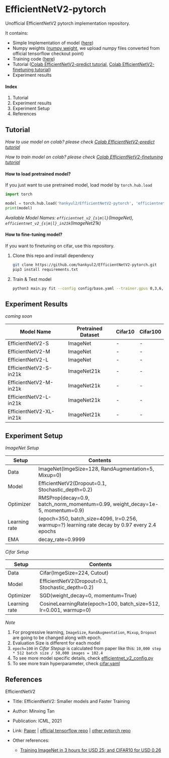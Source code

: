 # EfficientNetV2-pytorch
Unofficial EfficientNetV2 pytorch implementation repository.

It contains:

- Simple Implementation of model ([here](src/efficientnetv2.py))
- Numpy weights ([numpy weight](https://github.com/hankyul2/EfficientNetV2-pytorch/releases), we upload numpy files converted from official tensorflow checkout point)
- Training code ([here](main.py))
- Tutorial ([Colab EfficientNetV2-predict tutorial](https://colab.research.google.com/drive/1BYUeRVsVmBC4AuMyW-gkDboUVDX_jFrI?usp=sharing), [Colab EfficientNetV2-finetuning tutorial](https://colab.research.google.com/drive/1khaZWJDQJToR5GPNBJ01V6TXh8DXbKC_?usp=sharing))
- Experiment results



#### Index

1. Tutorial
2. Experiment results
3. Experiment Setup
4. References





## Tutorial

*How to use model on colab? please check [Colab EfficientNetV2-predict tutorial](https://colab.research.google.com/drive/1BYUeRVsVmBC4AuMyW-gkDboUVDX_jFrI?usp=sharing)*

*How to train model on colab? please check [Colab EfficientNetV2-finetuning tutorial](https://colab.research.google.com/drive/1khaZWJDQJToR5GPNBJ01V6TXh8DXbKC_?usp=sharing)*



#### How to load pretrained model?

If you just want to use pretrained model, load model by `torch.hub.load`

```python
import torch

model = torch.hub.load('hankyul2/EfficientNetV2-pytorch', 'efficientnet_v2_s', pretrained=True, nclass=1000)
print(model)
```

*Available Model Names: `efficientnet_v2_{s|m|l}`(ImageNet), `efficientnet_v2_{s|m|l}_in21k`(ImageNet21k)*



#### How to fine-tuning model?

If you want to finetuning on cifar, use this repository.

1. Clone this repo and install dependency

   ```sh
   git clone https://github.com/hankyul2/EfficientNetV2-pytorch.git
   pip3 install requirements.txt
   ```

2. Train & Test model

   ```sh
   python3 main.py fit --config config/base.yaml --trainer.gpus 0,3,6,7, --data.dataset_name cifar100 --seed_everything 2021
   ```





## Experiment Results

*coming soon*

| Model Name              | Pretrained Dataset | Cifar10 | Cifar100 |
| ----------------------- | ------------------ | ------- | -------- |
| EfficientNetV2-S        | ImageNet           | -       | -        |
| EfficientNetV2-M        | ImageNet           | -       | -        |
| EfficientNetV2-L        | ImageNet           | -       | -        |
| EfficientNetV2-S-in21k  | ImageNet21k        | -       | -        |
| EfficientNetV2-M-in21k  | ImageNet21k        | -       | -        |
| EfficientNetV2-L-in21k  | ImageNet21k        | -       | -        |
| EfficientNetV2-XL-in21k | ImageNet21k        | -       | -        |





## Experiment Setup

*ImageNet Setup*

| Setup         | Contents                                                     |
| ------------- | ------------------------------------------------------------ |
| Data          | ImageNet(ImgeSize=128, RandAugmentation=5, Mixup=0)          |
| Model         | EfficientNetV2(Dropout=0.1, Stochastic_depth=0.2)            |
| Optimizer     | RMSProp(decay=0.9, batch_norm_momentum=0.99, weight_decay=1e-5, momentum=0.9) |
| Learning rate | (epoch=350, batch_size=4096, lr=0.256, warmup=?) learning rate decay by 0.97 every 2.4 epochs |
| EMA           | decay_rate=0.9999                                            |

*Cifar Setup*

| Setup         | Contents                                                     |
| ------------- | ------------------------------------------------------------ |
| Data          | Cifar(ImgeSize=224, Cutout)                                  |
| Model         | EfficientNetV2(Dropout=0.1, Stochastic_depth=0.2)            |
| Optimizer     | SGD(weight_decay=0, momentum=True)                           |
| Learning rate | CosineLearningRate(epoch=100, batch_size=512, lr=0.001, warmup=0) |

*Note*

1. For progressive learning, `ImageSize`, `RandAugmentation`, `Mixup`, `Dropout` are going to be changed along with epoch.
2. Evaluation Size is different for each model
3. `epoch=100` in *Cifar Stepup* is calculated from paper like this: `10,000 step * 512 batch size / 50,000 images = 102.4`
4. To see more model specific details, check [efficientnet_v2_config.py](src/efficientnet_v2_config.py)
5. To see more train hyperparameter, check [cifar.yaml](config/cifar.yaml)





## References

EfficientNetV2

- Title: EfficientNetV2: Smaller models and Faster Training

- Author: Minxing Tan
- Publication: ICML, 2021
- Link: [Paper](https://arxiv.org/abs/2104.00298) | [official tensorflow repo](https://github.com/google/automl/tree/master/efficientnetv2) | [other pytorch repo](https://github.com/d-li14/efficientnetv2.pytorch)
- Other references: 
  - [Training ImageNet in 3 hours for USD 25; and CIFAR10 for USD 0.26](https://www.fast.ai/2018/04/30/dawnbench-fastai/)

